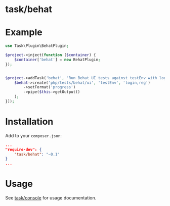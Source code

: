 task/behat
============

Example
=======

```php
use Task\Plugin\BehatPlugin;

$project->inject(function ($container) {
    $container['behat'] = new BehatPlugin;
});


$project->addTask('behat', 'Run Behat UI tests against testEnv with login & reg tags', ['behat', function ($behat) {
    $behat->create('php/tests/behat/ui', 'testEnv', 'login,reg')
        ->setFormat('progress')
        ->pipe($this->getOutput()
    );
}]);


```

Installation
============

Add to your `composer.json`:
```json
...
"require-dev": {
    "task/behat": "~0.1"
}
...
```

Usage
=====
See [task/console](https://github.com/taskphp/console) for usage documentation.